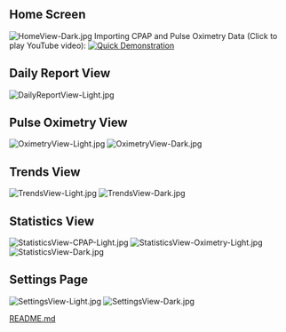 ﻿## Home Screen
![HomeView-Dark.jpg](Screenshots%2FHomeView-Dark.jpg)
Importing CPAP and Pulse Oximetry Data (Click to play YouTube video):
[![Quick Demonstration](https://img.youtube.com/vi/AgufkrzgytQ/maxresdefault.jpg)](https://youtu.be/AgufkrzgytQ)

## Daily Report View
![DailyReportView-Light.jpg](Screenshots%2FDailyReportView-Light.jpg)

## Pulse Oximetry View
![OximetryView-Light.jpg](Screenshots%2FOximetryView-Light.jpg)
![OximetryView-Dark.jpg](Screenshots%2FOximetryView-Dark.jpg)

## Trends View
![TrendsView-Light.jpg](Screenshots%2FTrendsView-Light.jpg)
![TrendsView-Dark.jpg](Screenshots%2FTrendsView-Dark.jpg)

## Statistics View
![StatisticsView-CPAP-Light.jpg](Screenshots%2FStatisticsView-CPAP-Light.jpg)
![StatisticsView-Oximetry-Light.jpg](Screenshots%2FStatisticsView-Oximetry-Light.jpg)
![StatisticsView-Dark.jpg](Screenshots%2FStatisticsView-Dark.jpg)

## Settings Page
![SettingsView-Light.jpg](Screenshots%2FSettingsView-Light.jpg)
![SettingsView-Dark.jpg](Screenshots%2FSettingsView-Dark.jpg)

[README.md](..%2FREADME.md)
